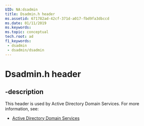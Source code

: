 ```yaml
---
UID: NA:dsadmin
title: Dsadmin.h header
ms.assetid: 671782ad-42cf-371d-a017-fbd9fa3dbccd
ms.date: 01/11/2019
ms.keywords: 
ms.topic: conceptual
tech.root: ad
f1_keywords:
 - dsadmin
 - dsadmin/dsadmin
---
```


# Dsadmin.h header


## -description

This header is used by Active Directory Domain Services. For more information, see:

- [Active Directory Domain Services](../_ad/index.md)

